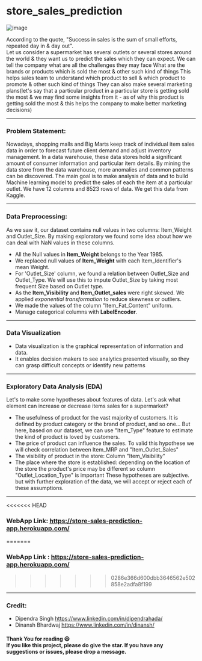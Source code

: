 # store_sales_prediction
![image](https://cdn.pixabay.com/photo/2015/08/07/16/07/shopping-879498_960_720.jpg) <br />

According to the quote, "Success in sales is the sum of small efforts, repeated day in & day out".
<br />
Let us consider a supermarket has several outlets or several stores around the world & they want us to predict the sales which they can expect.
We can tell the company what are all the challenges they may face
What are the brands or products which is sold the most & other such kind of things
This helps sales team to understand which product to sell & which product to promote & other such kind of things
They can also make several marketing plans(let's say that a particular product in a particular store is getting sold the most & we may find some insights from it - as of why this product is getting sold the most & this helps the company to make better marketing decisions)

---
### Problem Statement:
Nowadays, shopping malls and Big Marts keep track of individual item sales data in order to forecast future client demand and adjust inventory management. In a data warehouse, these data stores hold a significant amount of consumer information and particular item details. By mining the data store from the data warehouse, more anomalies and common patterns can be discovered.
The main goal is to make analysis of data and to build Machine learning model to predict the sales of each the item at a particular outlet. We have 12 columns and 8523 rows of data. We get this data from Kaggle. 

---
### Data Preprocessing:
As we saw it, our dataset contains null values in two columns: Item_Weight and Outlet_Size. By making exploratory we found some idea about how we can deal with NaN values in these columns.
- All the Null values in **Item_Weight** belongs to the Year 1985. 
- We replaced null values of **Item_Weight** with each Item_Identifier's mean Weight.
- For 'Outlet_Size' column, we found a relation between Outlet_Size and Outlet_Type. We will use this to impute Outlet_Size by taking most frequent Size based on Outlet type.
- As the **Item_Visibility** and **Item_Outlet_sales** were right skewed. We applied *exponential transformation* to reduce skewness or outliers.
- We made the values of the column "Item_Fat_Content" uniform.
- Manage categorical columns with **LabelEncoder**.

---
### Data Visualization
- Data visualization is the graphical representation of information and data.
- It enables decision makers to see analytics presented visually, so they can grasp difficult concepts or identify new patterns

---
### Exploratory Data Analysis (EDA)
Let's to make some hypotheses about features of data. Let's ask what element can increase or decrease items sales for a supermarket?
- The usefulness of product for the vast majority of customers. It is defined by product category or the brand of product, and so one... But here, based on our dataset, we can use "Item_Type" feature to estimate the kind of product is loved by customers.
- The price of product can influence the sales. To valid this hypothese we will check correlation between Item_MRP and "Item_Outlet_Sales"
- The visibility of product in the store: Column "Item_Visibility"
- The place where the store is established: depending on the location of the store the product's price may be different so column "Outlet_Location_Type" is important
These hypotheses are subjective. but with further exploration of the data, we will accept or reject each of these assumptions.

---
<<<<<<< HEAD
### WebApp Link: https://store-sales-prediction-app.herokuapp.com/
=======
### WebApp Link : https://store-sales-prediction-app.herokuapp.com/

>>>>>>> 0286e366d600dbb3646562e502858e2adfa8f199
---
### Credit:
- Dipendra Singh https://www.linkedin.com/in/dipendrahada/
- Dinansh Bhardwaj https://www.linkedin.com/in/dinansh/
#### Thank You for reading 😃<br> If you like this project, please do give the star. If you have any suggestions or issues, please drop a message.
